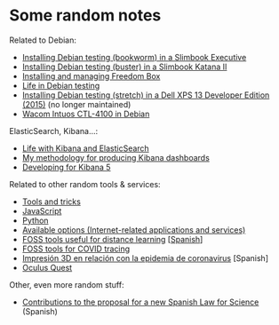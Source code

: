 # Some random notes

Related to Debian:

* [Installing Debian testing (bookworm) in a Slimbook Executive](debian-executive.md)
* [Installing Debian testing (buster) in a Slimbook Katana II](debian-katana-2.md)
* [Installing and managing Freedom Box](freedombox.md)
* [Life in Debian testing](life-in-testing.md)
* [Installing Debian testing (stretch) in a Dell XPS 13 Developer Edition (2015)](debian-xps-13.md) (no longer maintained) 
* [Wacom Intuos CTL-4100 in Debian](wacom-debian.md)

ElasticSearch, Kibana...:

* [Life with Kibana and ElasticSearch](life-with-kibana-elasticsearch.md)
* [My methodology for producing Kibana dashboards](kibana-dashboards.md)
* [Developing for Kibana 5](kibana-devel.md)

Related to other random tools & services:

* [Tools and tricks](tools-and-tricks.md)
* [JavaScript](javascript.md)
* [Python](python.md)
* [Available options (Internet-related applications and services)](options.md)
* [FOSS tools useful for distance learning](foss-distance-learning.md) [[Spanish](foss-distance-learning-es.md)]
* [FOSS tools for COVID tracing](foss-covid-tools.md)
* [Impresión 3D en relación con la epidemia de coronavirus](coronavirus-impresion-es) [Spanish]
* [Oculus Quest](oculus-quest.md)

Other, even more random stuff:

* [Contributions to the proposal for a new Spanish Law for Science](ley-ciencia-contribuciones.md) (Spanish)